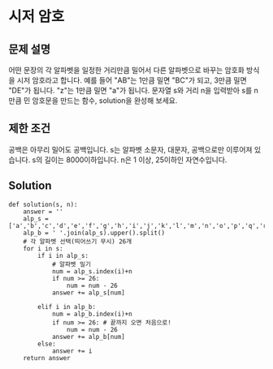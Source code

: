 # 시저 암호
## 문제 설명
어떤 문장의 각 알파벳을 일정한 거리만큼 밀어서 다른 알파벳으로 바꾸는 암호화 방식을 시저 암호라고 합니다. 예를 들어 "AB"는 1만큼 밀면 "BC"가 되고, 3만큼 밀면 "DE"가 됩니다. "z"는 1만큼 밀면 "a"가 됩니다. 문자열 s와 거리 n을 입력받아 s를 n만큼 민 암호문을 만드는 함수, solution을 완성해 보세요.

## 제한 조건
공백은 아무리 밀어도 공백입니다.
s는 알파벳 소문자, 대문자, 공백으로만 이루어져 있습니다.
s의 길이는 8000이하입니다.
n은 1 이상, 25이하인 자연수입니다.


## Solution
    def solution(s, n):
        answer = ''
        alp_s = ['a','b','c','d','e','f','g','h','i','j','k','l','m','n','o','p','q','r','s','t','u','v','w','x','y','z']
        alp_b = ' '.join(alp_s).upper().split()
        # 각 알파벳 선택(띄어쓰기 무시) 26개
        for i in s:
            if i in alp_s:
                # 알파벳 밀기
                num = alp_s.index(i)+n
                if num >= 26:
                    num = num - 26
                answer += alp_s[num]
                
            elif i in alp_b:
                num = alp_b.index(i)+n
                if num >= 26: # 끝까지 오면 처음으로!
                    num = num - 26
                answer += alp_b[num]
            else:
                answer += i
        return answer